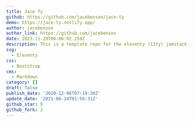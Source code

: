 ```yaml
---
title: Jace Ty
github: https://github.com/jacebenson/jace-ty
demo: https://jace-ty.netlify.app/
author: jacebenson
author_link: https://github.com/jacebenson
date: 2023-11-28T06:06:02.258Z
description: This is a template repo for the eleventy (11ty) jamstack.
ssg:
  - Eleventy
css:
  - Bootstrap
cms:
  - Markdown
category: []
draft: false
publish_date: '2020-12-06T07:19:30Z'
update_date: '2021-06-24T01:56:31Z'
github_star: 9
github_fork: 2
---
```

